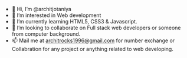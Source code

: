 - 👋 Hi, I’m @architjotaniya
- 👀 I’m interested in Web development
- 🌱 I’m currently learning HTML5, CSS3 & Javascript.
- 💞️ I’m looking to collaborate on Full stack web developers or someone from computer background.
- 📫 Mail me at architrocks1996@gmail.com for number exchange or Collabration for any project or anything related to web developing. 

<!---
architjotaniya/architjotaniya is a ✨ special ✨ repository because its `README.md` (this file) appears on your GitHub profile.
You can click the Preview link to take a look at your changes.
--->
